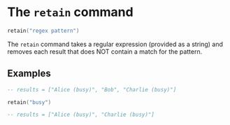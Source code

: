 # The `retain` command

```lua
retain("regex pattern")
```

The `retain` command takes a regular expression (provided as a string) and removes each
result that does NOT contain a match for the pattern.

## Examples

<!-- test {
    "input": "Alice (busy)\nBob\nCharlie (busy)\n",
    "preamble": "template: get-and-split-by-newline",
    "expect": {
        "output": ["Alice (busy)", "Charlie (busy)"]
    }
} -->
```lua
-- results = ["Alice (busy)", "Bob", "Charlie (busy)"]

retain("busy")

-- results = ["Alice (busy)", "Charlie (busy)"]
```
